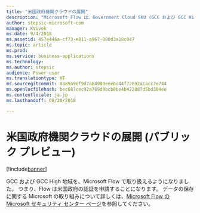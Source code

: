 ```yaml
---
title: "米国政府機関クラウドの展開"
description: "Microsoft Flow は、Government Cloud SKU (GCC および GCC High を含む) で使用できるようになります。なお、DoD クラウドはこれには含まれません。"
author: stepsic-microsoft-com
manager: KVivek
ms.date: 9/4/2018
ms.assetid: 457e446a-cf73-e811-a967-000d3a18c047
ms.topic: article
ms.prod: 
ms.service: business-applications
ms.technology: 
ms.author: stepsic
audience: Power user
ms.translationtype: HT
ms.sourcegitcommit: 8a89a9ef9d7a84980eeebc44f72692acacc7e744
ms.openlocfilehash: bec687cec92a789d9bcb0be4b422887d5bd304ee
ms.contentlocale: ja-jp
ms.lasthandoff: 08/20/2018

---
```

# <a name="us-government-cloud-deployment-public-preview"></a>米国政府機関クラウドの展開 (パブリック プレビュー)


[!include[banner](../../includes/banner.md)]

GCC および GCC High 地域を、Microsoft Flow で取り扱えるようになりました。 つまり、Flow は米国政府の認証を申請することになります。 データの保存に関する Microsoft の取り組みについて詳しくは、[Microsoft Flow の Microsoft セキュリティ センター ページ](https://www.microsoft.com/en-us/TrustCenter/CloudServices/business-application-platform/data-location)を参照してください。

